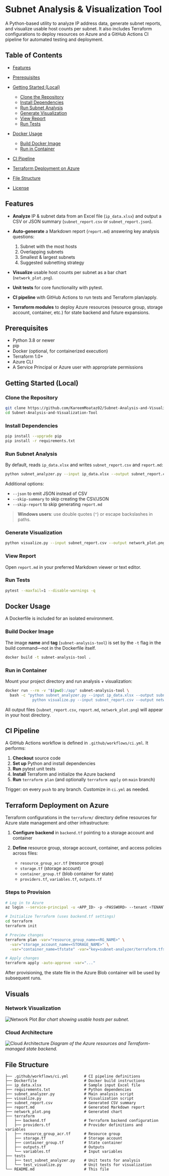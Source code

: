 # Subnet Analysis & Visualization Tool

A Python-based utility to analyze IP address data, generate subnet reports, and visualize usable host counts per subnet. It also includes Terraform configurations to deploy resources on Azure and a GitHub Actions CI pipeline for automated testing and deployment.

## Table of Contents

* [Features](#features)
* [Prerequisites](#prerequisites)
* [Getting Started (Local)](#getting-started-local)

  * [Clone the Repository](#clone-the-repository)
  * [Install Dependencies](#install-dependencies)
  * [Run Subnet Analysis](#run-subnet-analysis)
  * [Generate Visualization](#generate-visualization)
  * [View Report](#view-report)
  * [Run Tests](#run-tests)
* [Docker Usage](#docker-usage)

  * [Build Docker Image](#build-docker-image)
  * [Run in Container](#run-in-container)
* [CI Pipeline](#ci-pipeline)
* [Terraform Deployment on Azure](#terraform-deployment-on-azure)
* [File Structure](#file-structure)
* [License](#license)

## Features

* **Analyze** IP & subnet data from an Excel file (`ip_data.xlsx`) and output a CSV or JSON summary (`subnet_report.csv` or `subnet_report.json`).
* **Auto-generate** a Markdown report (`report.md`) answering key analysis questions:

  1. Subnet with the most hosts
  2. Overlapping subnets
  3. Smallest & largest subnets
  4. Suggested subnetting strategy
* **Visualize** usable host counts per subnet as a bar chart (`network_plot.png`).
* **Unit tests** for core functionality with pytest.
* **CI pipeline** with GitHub Actions to run tests and Terraform plan/apply.
* **Terraform modules** to deploy Azure resources (resource group, storage account, container, etc.) for state backend and future expansions.

## Prerequisites

* Python 3.8 or newer
* pip
* Docker (optional, for containerized execution)
* Terraform 1.0+
* Azure CLI
* A Service Principal or Azure user with appropriate permissions

## Getting Started (Local)

### Clone the Repository

```bash
git clone https://github.com/KareemMoataz02/Subnet-Analysis-and-Visualization-Tool.git
cd Subnet-Analysis-and-Visualization-Tool
```

### Install Dependencies

```bash
pip install --upgrade pip
pip install -r requirements.txt
```

### Run Subnet Analysis

By default, reads `ip_data.xlsx` and writes `subnet_report.csv` and `report.md`:

```bash
python subnet_analyzer.py --input ip_data.xlsx --output subnet_report.csv
```

Additional options:

* `--json` to emit JSON instead of CSV
* `--skip-summary` to skip creating the CSV/JSON
* `--skip-report` to skip generating `report.md`

> **Windows users**: use double quotes (`"`) or escape backslashes in paths.

### Generate Visualization

```bash
python visualize.py --input subnet_report.csv --output network_plot.png
```

### View Report

Open `report.md` in your preferred Markdown viewer or text editor.

### Run Tests

```bash
pytest --maxfail=1 --disable-warnings -q
```

## Docker Usage

A Dockerfile is included for an isolated environment.

### Build Docker Image

The image **name** and **tag** (`subnet-analysis-tool`) is set by the `-t` flag in the build command—not in the Dockerfile itself.

```bash
docker build -t subnet-analysis-tool .
```

### Run in Container

Mount your project directory and run analysis + visualization:

```bash
docker run --rm -v "$(pwd):/app" subnet-analysis-tool \
  bash -c "python subnet_analyzer.py --input ip_data.xlsx --output subnet_report.csv && \
            python visualize.py --input subnet_report.csv --output network_plot.png"
```

All output files (`subnet_report.csv`, `report.md`, `network_plot.png`) will appear in your host directory.

## CI Pipeline

A GitHub Actions workflow is defined in `.github/workflows/ci.yml`. It performs:

1. **Checkout** source code
2. **Set up** Python and install dependencies
3. **Run** pytest unit tests
4. **Install** Terraform and initialize the Azure backend
5. **Run** `terraform plan` (and optionally `terraform apply` on `main` branch)

Trigger: on every `push` to any branch. Customize in `ci.yml` as needed.

## Terraform Deployment on Azure

Terraform configurations in the `terraform/` directory define resources for Azure state management and other infrastructure:

1. **Configure backend** in `backend.tf` pointing to a storage account and container
2. **Define** resource group, storage account, container, and access policies across files:

   * `resource_group_acr.tf` (resource group)
   * `storage.tf` (storage account)
   * `container_group.tf` (blob container for state)
   * `providers.tf`, `variables.tf`, `outputs.tf`

### Steps to Provision

```bash
# Log in to Azure
az login --service-principal -u <APP_ID> -p <PASSWORD> --tenant <TENANT_ID>

# Initialize Terraform (uses backend.tf settings)
cd terraform
terraform init

# Preview changes
terraform plan -var="resource_group_name=<RG_NAME>" \
  -var="storage_account_name=<STORAGE_NAME>" \
  -var="container_name=tfstate" -var="key=subnet-analyzer/terraform.tfstate"

# Apply changes
terraform apply -auto-approve -var="..."
```

After provisioning, the state file in the Azure Blob container will be used by subsequent runs.

## Visuals

### Network Visualization

![Network Plot](network_plot.png)
*Bar chart showing usable hosts per subnet.*

### Cloud Architecture

![Cloud Architecture](cloud_architecture.png)
*Diagram of the Azure resources and Terraform-managed state backend.*

## File Structure

```
├── .github/workflows/ci.yml       # CI pipeline definitions
├── Dockerfile                     # Docker build instructions
├── ip_data.xlsx                   # Sample input Excel file
├── requirements.txt               # Python dependencies
├── subnet_analyzer.py             # Main analysis script
├── visualize.py                   # Visualization script
├── subnet_report.csv              # Generated CSV summary
├── report.md                      # Generated Markdown report
├── network_plot.png               # Generated chart
├── terraform
│   ├── backend.tf                 # Terraform backend configuration
│   ├── providers.tf               # Provider definitions and variables
│   ├── resource_group_acr.tf      # Resource group
│   ├── storage.tf                 # Storage account
│   ├── container_group.tf         # State container
│   ├── outputs.tf                 # Outputs
│   └── variables.tf               # Input variables
├── tests
│   ├── test_subnet_analyzer.py    # Unit tests for analysis
│   └── test_visualize.py          # Unit tests for visualization
└── README.md                      # This file
```
